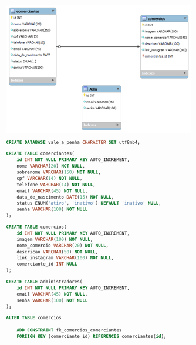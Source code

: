 ![](modelo-logico.png)

<!--  Crie um banco   -->
```sql
CREATE DATABASE vale_a_penha CHARACTER SET utf8mb4;
```

<!-- Criar tabela COMERCIANTES  -->
```sql
CREATE TABLE comerciantes(
    id INT NOT NULL PRIMARY KEY AUTO_INCREMENT,
    nome VARCHAR(20) NOT NULL,
    sobrenome VARCHAR(150) NOT NULL,
    cpf VARCHAR(14) NOT NULL,
    telefone VARCHAR(14) NOT NULL,
    email VARCHAR(45) NOT NULL,
    data_de_nascimento DATE(15) NOT NULL,
    status ENUM('ativo', 'inativo') DEFAULT 'inativo' NULL,
    senha VARCHAR(100) NOT NULL   
); 
```

<!-- Criar tabela COMERCIOS  -->
```sql
CREATE TABLE comercios(
    id INT NOT NULL PRIMARY KEY AUTO_INCREMENT,
    imagem VARCHAR(100) NOT NULL,
    nome_comercio VARCHAR(20) NOT NULL,
    descricao VARCHAR(50) NOT NULL,
    link_instagram VARCHAR(100) NOT NULL,
    comerciante_id INT NULL       
); 
```

<!-- Criar tabela ADMINISTRADORES  -->
```sql
CREATE TABLE administradores(
    id INT NOT NULL PRIMARY KEY AUTO_INCREMENT,
    email VARCHAR(45) NOT NULL,
    senha VARCHAR(100) NOT NULL           
); 
```

<!--Criando a chave-estrangeira Confirmar se está correto-->

```sql
ALTER TABLE comercios
    
    ADD CONSTRAINT fk_comercios_comerciantes
    FOREIGN KEY (comerciante_id) REFERENCES comerciantes(id);

```
